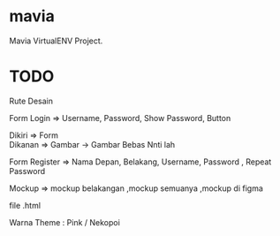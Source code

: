 # mavia
Mavia VirtualENV Project.

# TODO

Rute Desain

Form Login => Username, Password, Show Password, Button

Dikiri => Form  
Dikanan => Gambar -> Gambar Bebas Nnti lah 

Form Register => Nama Depan, Belakang, Username, Password , Repeat Password

Mockup => mockup belakangan ,mockup semuanya ,mockup di figma

file .html

Warna Theme : Pink / Nekopoi
